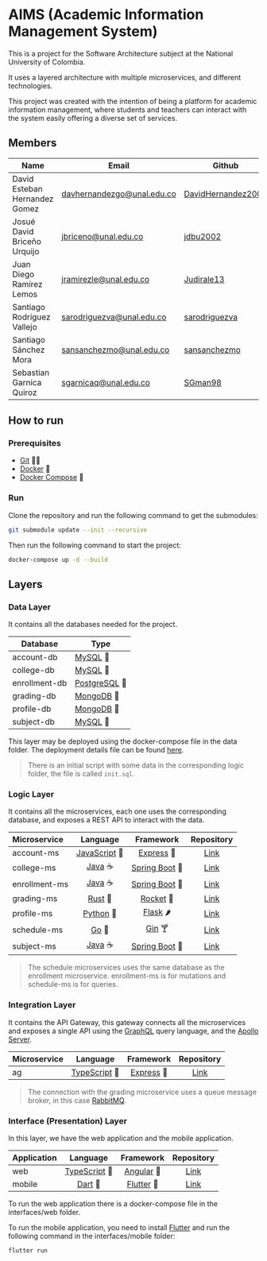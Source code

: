 # AIMS (Academic Information Management System)

This is a project for the Software Architecture subject at the
National University of Colombia.

It uses a layered architecture with multiple microservices, and different
technologies.

This project was created with the intention of being a platform for
academic information management, where students and teachers can
interact with the system easily offering a diverse set of services.

## Members

| Name                          | Email                      | Github                                                      |
| ----------------------------- | -------------------------- | ----------------------------------------------------------- |
| David Esteban Hernandez Gomez | davhernandezgo@unal.edu.co | [DavidHernandez2001](https://github.com/DavidHernandez2001) |
| Josué David Briceño Urquijo   | jbriceno@unal.edu.co       | [jdbu2002](https://github.com/jdbu2002)                     |
| Juan Diego Ramírez Lemos      | jramirezle@unal.edu.co     | [Judirale13](https://github.com/jdbu2002)                   |
| Santiago Rodríguez Vallejo    | sarodriguezva@unal.edu.co  | [sarodriguezva](https://github.com/sarodriguezva)           |
| Santiago Sánchez Mora         | sansanchezmo@unal.edu.co   | [sansanchezmo](https://github.com/sansanchezmo)             |
| Sebastian Garnica Quiroz      | sgarnicaq@unal.edu.co      | [SGman98](https://github.com/SGman98)                       |

## How to run

### Prerequisites

- [Git](https://git-scm.com/downloads) 🐱‍💻
- [Docker](https://docs.docker.com/install/) 🐳
- [Docker Compose](https://docs.docker.com/compose/install/) 🐙

### Run

Clone the repository and run the following command to get the submodules:

```bash
git submodule update --init --recursive
```

Then run the following command to start the project:

```bash
docker-compose up -d --build
```

## Layers

### Data Layer

It contains all the databases needed for the project.

| Database      | Type                                         |
| ------------- | -------------------------------------------- |
| account-db    | [MySQL](https://www.mysql.com/) 🐬           |
| college-db    | [MySQL](https://www.mysql.com/) 🐬           |
| enrollment-db | [PostgreSQL](https://www.postgresql.org/) 🐘 |
| grading-db    | [MongoDB](https://www.mongodb.com/) 🍃       |
| profile-db    | [MongoDB](https://www.mongodb.com/) 🍃       |
| subject-db    | [MySQL](https://www.mysql.com/) 🐬           |

This layer may be deployed using the docker-compose file in the data folder.
The deployment details file can be found [here](https://github.com/SGman98/AIMS/blob/main/data/docker-compose.yml).

> There is an initial script with some data in the corresponding logic folder, the file is called `init.sql`.

### Logic Layer

It contains all the microservices, each one uses the corresponding database, and
exposes a REST API to interact with the data.

| Microservice  |                   Language                   |                        Framework                         |                           Repository                           |
| :------------ | :------------------------------------------: | :------------------------------------------------------: | :------------------------------------------------------------: |
| account-ms    | [JavaScript](https://www.javascript.com/) 📜 |           [Express](https://expressjs.com/) 🚀           |      [Link](https://github.com/jdbu2002/aims_account_ms)       |
| college-ms    |       [Java](https://www.java.com/) ☕       | [Spring Boot](https://spring.io/projects/spring-boot) 🍃 |     [Link](https://github.com/Judirale13/aims_college_ms)      |
| enrollment-ms |       [Java](https://www.java.com/) ☕       | [Spring Boot](https://spring.io/projects/spring-boot) 🍃 |  [Link](https://github.com/sarodriguezva/aims_enrollment_ms)   |
| grading-ms    |    [Rust](https://www.rust-lang.org/) 🦀     |             [Rocket](https://rocket.rs/) 🚀              |       [Link](https://github.com/SGman98/aims_grading_ms)       |
| profile-ms    |     [Python](https://www.python.org/) 🐍     | [Flask](https://flask.palletsprojects.com/en/1.1.x/) 🌶️  |    [Link](https://github.com/sansanchezmo/aims_profile_ms)     |
| schedule-ms   |         [Go](https://golang.org/) 🐹         |             [Gin](https://gin-gonic.com) 🍸              | [Link](https://github.com/DavidHernandez2001/aims_schedule_ms) |
| subject-ms    |       [Java](https://www.java.com/) ☕       | [Spring Boot](https://spring.io/projects/spring-boot) 🍃 |     [Link](https://github.com/Judirale13/aims_subject_ms)      |

> The schedule microservices uses the same database as the enrollment microservice.
> enrollment-ms is for mutations and schedule-ms is for queries.

### Integration Layer

It contains the API Gateway, this gateway connects all the microservices and
exposes a single API using the [GraphQL](https://graphql.org/) query language,
and the [Apollo Server](https://www.apollographql.com/docs/apollo-server/).

| Microservice |                     Language                     |              Framework               |                     Repository                      |
| :----------- | :----------------------------------------------: | :----------------------------------: | :-------------------------------------------------: |
| ag           | [TypeScript](https://www.typescriptlang.org/) 📜 | [Express](https://expressjs.com/) 🚀 | [Link](https://github.com/SGman98/aims_api_gateway) |

> The connection with the grading microservice uses a queue message broker, in this case [RabbitMQ](https://www.rabbitmq.com/).

### Interface (Presentation) Layer

In this layer, we have the web application and the mobile application.

| Application |                     Language                     |             Framework              |                     Repository                     |
| :---------- | :----------------------------------------------: | :--------------------------------: | :------------------------------------------------: |
| web         | [TypeScript](https://www.typescriptlang.org/) 📜 | [Angular](https://angular.io/) 🍃  |  [Link](https://github.com/sarodriguezva/aims_wa)  |
| mobile      |           [Dart](https://dart.dev/) 🎯           | [Flutter](https://flutter.dev/) 🎯 | [Link](https://github.com/SGman98/aims_mobile_app) |

To run the web application there is a docker-compose file in the interfaces/web folder.

To run the mobile application, you need to install [Flutter](https://flutter.dev/docs/get-started/install) and run the following command in the interfaces/mobile folder:

```sh
flutter run
```
